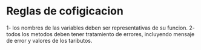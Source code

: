 # Reglas de cofigicacion

1- los nombres de las variables deben ser representativas de su funcion.
2- todos los metodos deben tener tratamiento de errores, incluyendo mensaje de error y valores de los taributos.
